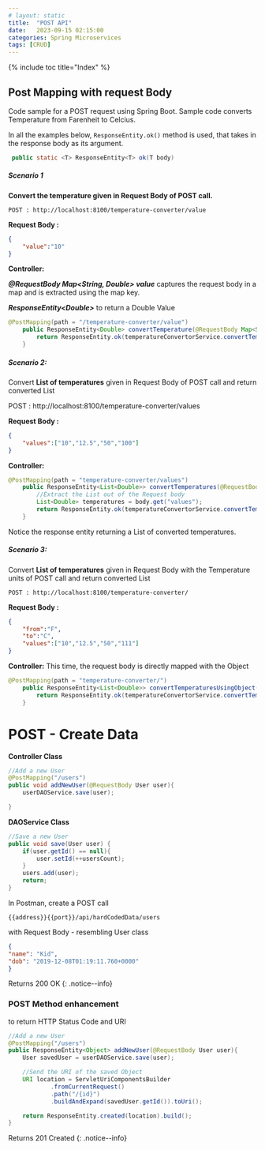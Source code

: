 ```yaml
---
# layout: static
title:  "POST API"
date:   2023-09-15 02:15:00
categories: Spring Microservices
tags: [CRUD]
---
```

{% include toc title="Index" %}

## Post Mapping with request Body

Code sample for a POST request using Spring Boot. Sample code converts Temperature from Farenheit to Celcius.

In all the examples below, `ResponseEntity.ok()` method is used, that takes in the response body as its argument.

```java
 public static <T> ResponseEntity<T> ok(T body)
 ``` 

##### Scenario 1
**Convert the temperature given in Request Body of POST call.**
```shell
POST : http://localhost:8100/temperature-converter/value
```

**Request Body :**
```json
{
    "value":"10"
}
```
**Controller:**

**_@RequestBody Map<String, Double> value_** captures the request body in a map and is extracted using the map key.

**_ResponseEntity\<Double\>_** to return a Double Value
```java
@PostMapping(path = "/temperature-converter/value")
    public ResponseEntity<Double> convertTemperature(@RequestBody Map<String, Double> value) {
        return ResponseEntity.ok(temperatureConvertorService.convertTemperatureValue(value.get("value")));
    }

```

##### Scenario 2: 

Convert **List of temperatures** given in Request Body of POST call and return converted List

POST : http://localhost:8100/temperature-converter/values

**Request Body :**
```json
{
    "values":["10","12.5","50","100"]
}
```
**Controller:**
```java
@PostMapping(path = "temperature-converter/values")
    public ResponseEntity<List<Double>> convertTemperatures(@RequestBody Map<String, List<Double>> body) {
        //Extract the List out of the Request body
        List<Double> temperatures = body.get("values");
        return ResponseEntity.ok(temperatureConvertorService.convertTemperatureValues(temperatures));
    }
```

Notice the response entity returning a List of converted temperatures.

##### Scenario 3: 
Convert **List of temperatures** given in Request Body with the Temperature units of POST call and return converted List
```shell
POST : http://localhost:8100/temperature-converter/
```
**Request Body :**
```json
{
    "from":"F",
    "to":"C",
    "values":["10","12.5","50","111"]
}
```
**Controller:** This time, the request body is directly mapped with the Object

```java
@PostMapping(path = "temperature-converter/")
    public ResponseEntity<List<Double>> convertTemperaturesUsingObject(@RequestBody Temperature value) {
        return ResponseEntity.ok(temperatureConvertorService.convertTemperatureValues(value.getValues()));
    }
```


# POST - Create Data

**Controller Class**
```java
//Add a new User
@PostMapping("/users")
public void addNewUser(@RequestBody User user){
    userDAOService.save(user);

}
```

**DAOService Class**
```java
//Save a new User
public void save(User user) {
    if(user.getId() == null){
        user.setId(++usersCount);
    }
    users.add(user);
    return;
}
```

In Postman, create a POST call
```shell
{{address}}{{port}}/api/hardCodedData/users
```

with Request Body - resembling User class
```json
{
"name": "Kid",
"dob": "2019-12-08T01:19:11.760+0000"
}
```
Returns 200 OK
{: .notice--info}

### POST Method enhancement 

to return HTTP Status Code and URI

```java
//Add a new User
@PostMapping("/users")
public ResponseEntity<Object> addNewUser(@RequestBody User user){
    User savedUser = userDAOService.save(user);

    //Send the URI of the saved Object
    URI location = ServletUriComponentsBuilder
            .fromCurrentRequest()
            .path("/{id}")
            .buildAndExpand(savedUser.getId()).toUri();

    return ResponseEntity.created(location).build();
}
```
Returns 201 Created
{: .notice--info} 